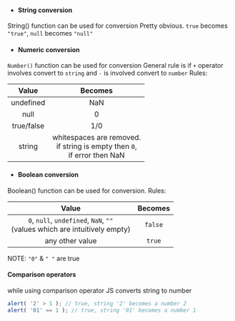 - #### String conversion
String() function can be used for conversion
Pretty obvious. `true` becomes `"true"`, `null` becomes `"null"`

- #### Numeric conversion
`Number()` function can be used for conversion
General rule is if `+` operator involves convert to `string`
and `-` is involved convert to `number`
Rules:

| Value | Becomes |
| :------: | :----------: |
| undefined | NaN |
| null |  0 |
| true/false | 1/0 |
| string | whitespaces are removed.<br>if string is empty then `0`, <br>if error then NaN|

- #### Boolean conversion
Boolean() function can be used for conversion.
Rules:

| Value | Becomes |
| :---: | :---: |
| `0`, `null`, `undefined`, `NaN`, `""`<br> (values which are intuitively empty) | `false` |
| any other value | `true` |

NOTE: `"0"` & `" "` are true

#### Comparison operators
while using comparison operator JS converts string to number
```javascript
alert( '2' > 1 ); // true, string '2' becomes a number 2
alert( '01' == 1 ); // true, string '01' becomes a number 1
```